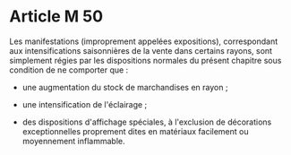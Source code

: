 # Article M 50

Les manifestations (improprement appelées expositions), correspondant aux intensifications saisonnières de la vente dans certains rayons, sont simplement régies par les dispositions normales du présent chapitre sous condition de ne comporter que :

- une augmentation du stock de marchandises en rayon ;

- une intensification de l'éclairage ;

- des dispositions d'affichage spéciales, à l'exclusion de décorations exceptionnelles proprement dites en matériaux facilement ou moyennement inflammable.
